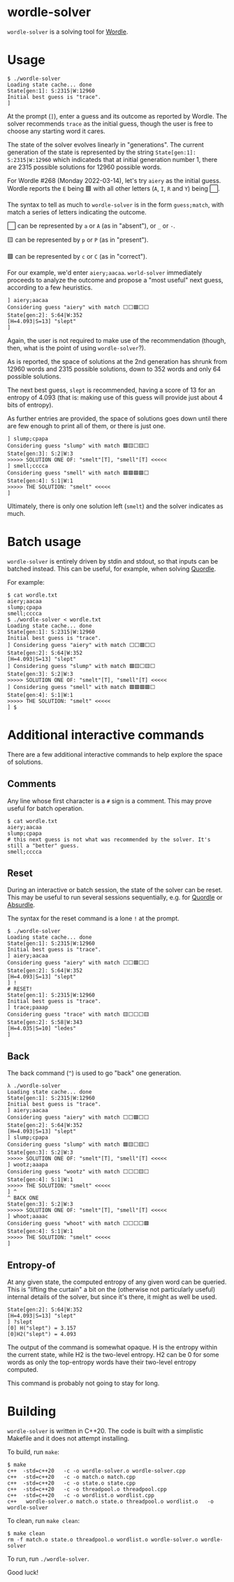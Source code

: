 # wordle-solver
`wordle-solver` is a solving tool for [Wordle](https://www.nytimes.com/games/wordle/index.html).

# Usage

```
$ ./wordle-solver
Loading state cache... done
State[gen:1]: S:2315|W:12960
Initial best guess is "trace".
] 
```

At the prompt (`]`), enter a guess and its outcome as reported by Wordle. The solver recommends `trace` as the initial guess, though the user is free to choose any starting word it cares.

The state of the solver evolves linearly in "generations". The current generation of the state is represented by the string `State[gen:1]: S:2315|W:12960` which indicateds that at initial generation number 1, there are 2315 possible solutions for 12960 possible words.

For Wordle #268 (Monday 2022-03-14), let's try `aiery` as the initial guess. Wordle reports the `E` being 🟩 with all other letters (`A`, `I`, `R` and `Y`) being ⬜️.

The syntax to tell as much to `wordle-solver` is in the form `guess;match`, with match a series of letters indicating the outcome.

⬜️ can be represented by `a` or `A` (as in "absent"), or `_` or `-`.

🟨 can be represented by `p` or `P` (as in "present").

🟩 can be represented by `c` or `C` (as in "correct").

For our example, we'd enter `aiery;aacaa`. `world-solver` immediately proceeds to analyze the outcome and propose a "most useful" next guess, according to a few heuristics.

```
] aiery;aacaa
Considering guess "aiery" with match ⬜️⬜️🟩⬜️⬜️
State[gen:2]: S:64|W:352
[H=4.093|S=13] "slept"
] 
```

Again, the user is not required to make use of the recommendation (though, then, what is the point of using `wordle-solver`?).

As is reported, the space of solutions at the 2nd generation has shrunk from 12960 words and 2315 possible solutions, down to 352 words and only 64 possible solutions.

The next best guess, `slept` is recommended, having a score of 13 for an entropy of 4.093 (that is: making use of this guess will provide just about 4 bits of entropy).

As further entries are provided, the space of solutions goes down until there are few enough to print all of them, or there is just one.

```
] slump;cpapa
Considering guess "slump" with match 🟩🟨⬜️🟨⬜️
State[gen:3]: S:2|W:3
>>>>> SOLUTION ONE OF: "smelt"[T], "smell"[T] <<<<<
] smell;cccca
Considering guess "smell" with match 🟩🟩🟩🟩⬜️
State[gen:4]: S:1|W:1
>>>>> THE SOLUTION: "smelt" <<<<<
] 
```

Ultimately, there is only one solution left (`smelt`) and the solver indicates as much.

# Batch usage
`wordle-solver` is entirely driven by stdin and stdout, so that inputs can be batched instead. This can be useful, for example, when solving [Quordle](https://www.quordle.com/#/).

For example:
```
$ cat wordle.txt
aiery;aacaa
slump;cpapa
smell;cccca
$ ./wordle-solver < wordle.txt
Loading state cache... done
State[gen:1]: S:2315|W:12960
Initial best guess is "trace".
] Considering guess "aiery" with match ⬜️⬜️🟩⬜️⬜️
State[gen:2]: S:64|W:352
[H=4.093|S=13] "slept"
] Considering guess "slump" with match 🟩🟨⬜️🟨⬜️
State[gen:3]: S:2|W:3
>>>>> SOLUTION ONE OF: "smelt"[T], "smell"[T] <<<<<
] Considering guess "smell" with match 🟩🟩🟩🟩⬜️
State[gen:4]: S:1|W:1
>>>>> THE SOLUTION: "smelt" <<<<<
] $
```

# Additional interactive commands

There are a few additional interactive commands to help explore the space of solutions.

## Comments

Any line whose first character is a `#` sign is a comment. This may prove useful for batch operation.
```
$ cat wordle.txt
aiery;aacaa
slump;cpapa
# this next guess is not what was recommended by the solver. It's still a "better" guess.
smell;cccca
```

## Reset

During an interactive or batch session, the state of the solver can be reset. This may be useful to run several sessions sequentially, e.g. for [Quordle](https://www.quordle.com/#/) or [Absurdle](https://qntm.org/files/absurdle/absurdle.html).

The syntax for the reset command is a lone `!` at the prompt.

```
$ ./wordle-solver 
Loading state cache... done
State[gen:1]: S:2315|W:12960
Initial best guess is "trace".
] aiery;aacaa
Considering guess "aiery" with match ⬜️⬜️🟩⬜️⬜️
State[gen:2]: S:64|W:352
[H=4.093|S=13] "slept"
] !
# RESET!
State[gen:1]: S:2315|W:12960
Initial best guess is "trace".
] trace;paaap
Considering guess "trace" with match 🟨⬜️⬜️⬜️🟨
State[gen:2]: S:58|W:343
[H=4.035|S=10] "ledes"
] 
```

## Back

The back command (`^`) is used to go "back" one generation.

```
λ ./wordle-solver 
Loading state cache... done
State[gen:1]: S:2315|W:12960
Initial best guess is "trace".
] aiery;aacaa
Considering guess "aiery" with match ⬜️⬜️🟩⬜️⬜️
State[gen:2]: S:64|W:352
[H=4.093|S=13] "slept"
] slump;cpapa
Considering guess "slump" with match 🟩🟨⬜️🟨⬜️
State[gen:3]: S:2|W:3
>>>>> SOLUTION ONE OF: "smelt"[T], "smell"[T] <<<<<
] wootz;aaapa
Considering guess "wootz" with match ⬜️⬜️⬜️🟨⬜️
State[gen:4]: S:1|W:1
>>>>> THE SOLUTION: "smelt" <<<<<
] ^
^ BACK ONE
State[gen:3]: S:2|W:3
>>>>> SOLUTION ONE OF: "smelt"[T], "smell"[T] <<<<<
] whoot;aaaac
Considering guess "whoot" with match ⬜️⬜️⬜️⬜️🟩
State[gen:4]: S:1|W:1
>>>>> THE SOLUTION: "smelt" <<<<<
] 
```

## Entropy-of

At any given state, the computed entropy of any given word can be queried. This is "lifting the curtain" a bit on the (otherwise not particularly useful) internal details of the solver, but since it's there, it might as well be used.

```
State[gen:2]: S:64|W:352
[H=4.093|S=13] "slept"
] ?slept
[0] H("slept") = 3.157
[0]H2("slept") = 4.093
```
The output of the command is somewhat opaque. H is the entropy within the current state, while H2 is the two-level entropy. H2 can be 0 for some words as only the top-entropy words have their two-level entropy computed.

This command is probably not going to stay for long.

# Building

`wordle-solver` is written in C++20. The code is built with a simplistic Makefile and it does not attempt installing.

To build, run `make`:
```
$ make
c++  -std=c++20   -c -o wordle-solver.o wordle-solver.cpp
c++  -std=c++20   -c -o match.o match.cpp
c++  -std=c++20   -c -o state.o state.cpp
c++  -std=c++20   -c -o threadpool.o threadpool.cpp
c++  -std=c++20   -c -o wordlist.o wordlist.cpp
c++   wordle-solver.o match.o state.o threadpool.o wordlist.o   -o wordle-solver
```

To clean, run `make clean`:
```
$ make clean
rm -f match.o state.o threadpool.o wordlist.o wordle-solver.o wordle-solver
```

To run, run `./wordle-solver`.

Good luck!
